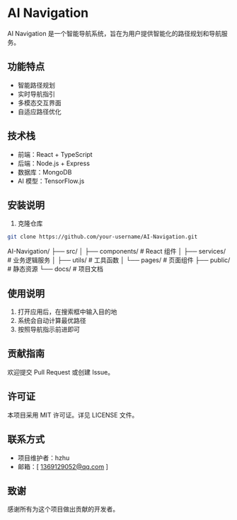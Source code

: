 # AI Navigation

AI Navigation 是一个智能导航系统，旨在为用户提供智能化的路径规划和导航服务。

## 功能特点

- 智能路径规划
- 实时导航指引
- 多模态交互界面
- 自适应路径优化

## 技术栈

- 前端：React + TypeScript
- 后端：Node.js + Express
- 数据库：MongoDB
- AI 模型：TensorFlow.js

## 安装说明

1. 克隆仓库

```bash
git clone https://github.com/your-username/AI-Navigation.git
```

AI-Navigation/
├── src/
│ ├── components/ # React 组件
│ ├── services/ # 业务逻辑服务
│ ├── utils/ # 工具函数
│ └── pages/ # 页面组件
├── public/ # 静态资源
└── docs/ # 项目文档

## 使用说明

1. 打开应用后，在搜索框中输入目的地
2. 系统会自动计算最优路径
3. 按照导航指示前进即可

## 贡献指南

欢迎提交 Pull Request 或创建 Issue。

## 许可证

本项目采用 MIT 许可证。详见 LICENSE 文件。

## 联系方式

- 项目维护者：hzhu
- 邮箱：[ 1369129052@qq.com ]

## 致谢

感谢所有为这个项目做出贡献的开发者。
